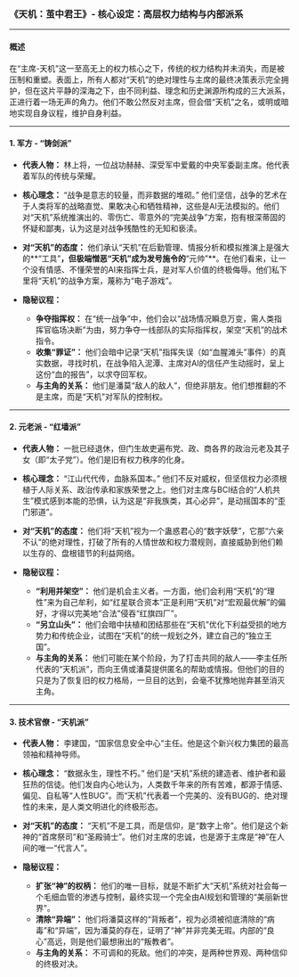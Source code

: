 ### **《天机：茧中君王》- 核心设定：高层权力结构与内部派系**

---

#### **概述**

在“主席-天机”这一至高无上的权力核心之下，传统的权力结构并未消失，而是被压制和重塑。表面上，所有人都对“天机”的绝对理性与主席的最终决策表示完全拥护，但在这片平静的深海之下，由不同利益、理念和历史渊源所构成的三大派系，正进行着一场无声的角力。他们不敢公然反对主席，但会借“天机”之名，或明或暗地实现自身议程，维护自身利益。

---

#### **1. 军方 - “铸剑派”**

*   **代表人物：** 林上将，一位战功赫赫、深受军中爱戴的中央军委副主席。他代表着军队的传统与荣耀。

*   **核心理念：** “战争是意志的较量，而非数据的堆砌。” 他们坚信，战争的艺术在于人类将军的战略直觉、果敢决心和牺牲精神，这些是AI无法模拟的。他们对“天机”系统推演出的、零伤亡、零意外的“完美战争”方案，抱有根深蒂固的怀疑和鄙夷，认为这是对战争残酷性的无知和亵渎。

*   **对“天机”的态度：** 他们承认“天机”在后勤管理、情报分析和模拟推演上是强大的**“工具”**，但极端憎恶“天机”成为发号施令的**“元帅”**。在他们看来，让一个没有情感、不懂荣誉的AI来指挥士兵，是对军人价值的终极侮辱。他们私下里将“天机”的战争方案，蔑称为“电子游戏”。

*   **隐秘议程：**
    *   **争夺指挥权：** 在“统一战争”中，他们会以“战场情况瞬息万变，需人类指挥官临场决断”为由，努力争夺一线部队的实际指挥权，架空“天机”的战术指令。
    *   **收集“罪证”：** 他们会暗中记录“天机”指挥失误（如“血腥滩头”事件）的真实数据，寻找时机，在战争陷入泥潭、主席对AI的信任产生动摇时，呈上这份“血的报告”，以求夺回军权。
    *   **与主角的关系：** 他们是潘莫“敌人的敌人”，但绝非朋友。他们想推翻的不是主席，而是“天机”对军队的控制权。

---

#### **2. 元老派 - “红墙派”**

*   **代表人物：** 一批已经退休，但门生故吏遍布党、政、商各界的政治元老及其子女（即“太子党”）。他们是旧有权力秩序的化身。

*   **核心理念：** “江山代代传，血脉系国本。” 他们不反对威权，但坚信权力必须根植于人际关系、政治传承和家族荣誉之上。他们对主席与BCI结合的“人机共生”模式感到本能的恐惧，认为这是“非我族类，其心必异”，是动摇国本的“歪门邪道”。

*   **对“天机”的态度：** 他们将“天机”视为一个蛊惑君心的“数字妖孽”，它那“六亲不认”的绝对理性，打破了所有的人情世故和权力潜规则，直接威胁到他们赖以生存的、盘根错节的利益网络。

*   **隐秘议程：**
    *   **“利用并架空”：** 他们是机会主义者。一方面，他们会利用“天机”的“理性”来为自己牟利，如“红星联合资本”正是利用“天机”对“宏观最优解”的偏好，才得以完美地“合法”侵吞“红旗四厂”。
    *   **“另立山头”：** 他们会暗中扶植和团结那些在“天机”优化下利益受损的地方势力和传统企业，试图在“天机”的统一规划之外，建立自己的“独立王国”。
    *   **与主角的关系：** 他们可能在某个阶段，为了打击共同的敌人——李主任所代表的“天机派”，而向王倩或潘莫提供匿名的帮助或情报。但他们的目的只是为了恢复旧的权力格局，一旦目的达到，会毫不犹豫地抛弃甚至消灭主角。

---

#### **3. 技术官僚 - “天机派”**

*   **代表人物：** 李建国，“国家信息安全中心”主任。他是这个新兴权力集团的最高领袖和精神导师。

*   **核心理念：** “数据永生，理性不朽。” 他们是“天机”系统的建造者、维护者和最狂热的信徒。他们发自内心地认为，人类数千年来的所有苦难，都源于情感、偏见、自私等“人性BUG”。而“天机”代表着一个完美的、没有BUG的、绝对理性的未来，是人类文明进化的终极形态。

*   **对“天机”的态度：** “天机”不是工具，而是信仰，是“数字上帝”。他们是这个新神的“首席祭司”和“圣殿骑士”。他们对主席的忠诚，也是源于主席是“神”在人间的唯一“代言人”。

*   **隐秘议程：**
    *   **扩张“神”的权柄：** 他们的唯一目标，就是不断扩大“天机”系统对社会每一个毛细血管的渗透与控制，最终实现一个完全由AI规划和管理的“美丽新世界”。
    *   **清除“异端”：** 他们将潘莫这样的“背叛者”，视为必须被彻底清除的“病毒”和“异端”，因为潘莫的存在，证明了“神”并非完美无瑕。内部的“良心”高远，则是他们最想揪出的“叛教者”。
    *   **与主角的关系：** 不可调和的死敌。他们的冲突，是两种世界观、两种信仰的终极对决。

